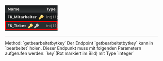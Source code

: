 ![Database Image of Table bearbeitet](../img/getbearbeitetbytkey.png)

<hr>
Method: `getbearbeitetbytkey`
Der Endpoint `getbearbeitetbytkey` kann in `bearbeitet` holen.
Dieser Endpunkt muss mit folgenden Parametern aufgerufen werden:
`key`(Rot markiert im Bild) mit Type `integer`